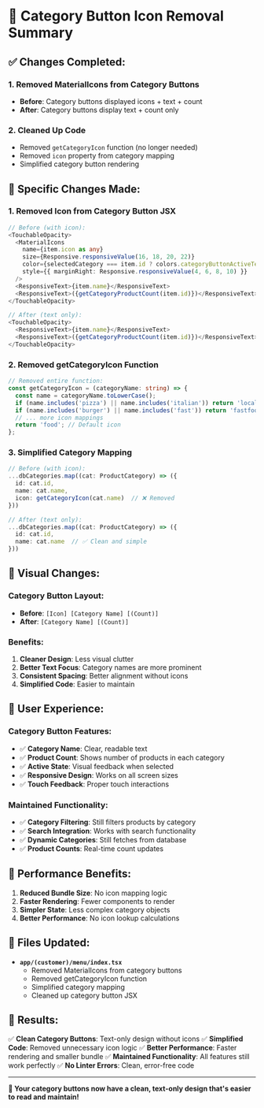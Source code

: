 # 🎯 Category Button Icon Removal Summary

## **✅ Changes Completed:**

### **1. Removed MaterialIcons from Category Buttons**
- **Before**: Category buttons displayed icons + text + count
- **After**: Category buttons display text + count only

### **2. Cleaned Up Code**
- Removed `getCategoryIcon` function (no longer needed)
- Removed `icon` property from category mapping
- Simplified category button rendering

## **🔧 Specific Changes Made:**

### **1. Removed Icon from Category Button JSX**
```typescript
// Before (with icon):
<TouchableOpacity>
  <MaterialIcons 
    name={item.icon as any} 
    size={Responsive.responsiveValue(16, 18, 20, 22)} 
    color={selectedCategory === item.id ? colors.categoryButtonActiveText : colors.categoryButtonText}
    style={{ marginRight: Responsive.responsiveValue(4, 6, 8, 10) }}
  />
  <ResponsiveText>{item.name}</ResponsiveText>
  <ResponsiveText>({getCategoryProductCount(item.id)})</ResponsiveText>
</TouchableOpacity>

// After (text only):
<TouchableOpacity>
  <ResponsiveText>{item.name}</ResponsiveText>
  <ResponsiveText>({getCategoryProductCount(item.id)})</ResponsiveText>
</TouchableOpacity>
```

### **2. Removed getCategoryIcon Function**
```typescript
// Removed entire function:
const getCategoryIcon = (categoryName: string) => {
  const name = categoryName.toLowerCase();
  if (name.includes('pizza') || name.includes('italian')) return 'local-pizza';
  if (name.includes('burger') || name.includes('fast')) return 'fastfood';
  // ... more icon mappings
  return 'food'; // Default icon
};
```

### **3. Simplified Category Mapping**
```typescript
// Before (with icon):
...dbCategories.map((cat: ProductCategory) => ({
  id: cat.id,
  name: cat.name,
  icon: getCategoryIcon(cat.name)  // ❌ Removed
}))

// After (text only):
...dbCategories.map((cat: ProductCategory) => ({
  id: cat.id,
  name: cat.name  // ✅ Clean and simple
}))
```

## **🎨 Visual Changes:**

### **Category Button Layout:**
- **Before**: `[Icon] [Category Name] [(Count)]`
- **After**: `[Category Name] [(Count)]`

### **Benefits:**
1. **Cleaner Design**: Less visual clutter
2. **Better Text Focus**: Category names are more prominent
3. **Consistent Spacing**: Better alignment without icons
4. **Simplified Code**: Easier to maintain

## **📱 User Experience:**

### **Category Button Features:**
- ✅ **Category Name**: Clear, readable text
- ✅ **Product Count**: Shows number of products in each category
- ✅ **Active State**: Visual feedback when selected
- ✅ **Responsive Design**: Works on all screen sizes
- ✅ **Touch Feedback**: Proper touch interactions

### **Maintained Functionality:**
- ✅ **Category Filtering**: Still filters products by category
- ✅ **Search Integration**: Works with search functionality
- ✅ **Dynamic Categories**: Still fetches from database
- ✅ **Product Counts**: Real-time count updates

## **🚀 Performance Benefits:**

1. **Reduced Bundle Size**: No icon mapping logic
2. **Faster Rendering**: Fewer components to render
3. **Simpler State**: Less complex category objects
4. **Better Performance**: No icon lookup calculations

## **🔧 Files Updated:**

- **`app/(customer)/menu/index.tsx`**
  - Removed MaterialIcons from category buttons
  - Removed getCategoryIcon function
  - Simplified category mapping
  - Cleaned up category button JSX

## **🎉 Results:**

✅ **Clean Category Buttons**: Text-only design without icons
✅ **Simplified Code**: Removed unnecessary icon logic
✅ **Better Performance**: Faster rendering and smaller bundle
✅ **Maintained Functionality**: All features still work perfectly
✅ **No Linter Errors**: Clean, error-free code

---

**🎯 Your category buttons now have a clean, text-only design that's easier to read and maintain!**
